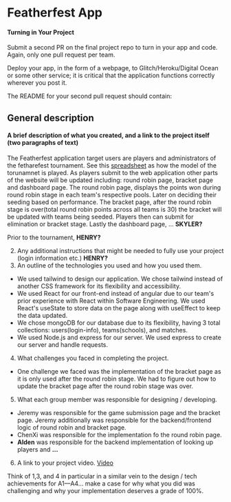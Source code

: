 # Featherfest App

#### Turning in Your Project
Submit a second PR on the final project repo to turn in your app and code. Again, only one pull request per team.

Deploy your app, in the form of a webpage, to Glitch/Heroku/Digital Ocean or some other service; it is critical that the application functions correctly wherever you post it.

The README for your second pull request should contain:


## General description
#### A brief description of what you created, and a link to the project itself (two paragraphs of text) 

The Featherfest application target users are players and administrators of the fetharefest tournament. See this [spreadsheet](https://docs.google.com/spreadsheets/d/1xY_97RSohWpRhs2Pl82CX-zxPfdYPViR-zOnRO4sN2Q/edit?gid=737066836#gid=737066836) as how the model of the torunamnet is played. As players submit to the web application other parts of the website will be updated including: round robin page, bracket page and dashboard page. 
The round robin page, displays the points won during round robin stage in each team's respective pools. Later on deciding their seeding based on performance. 
The bracket page, after the round robin stage is over(total round robin points across all teams is 30) the bracket will be updated with teams being seeded. Players then can submit for elimination or bracket stage. Lastly the dashboard page, ... **SKYLER?**

Prior to the tournament, **HENRY?**


2. Any additional instructions that might be needed to fully use your project (login information etc.) **HENRY?**
3. An outline of the technologies you used and how you used them.
- We used tailwind to design our application. We chose tailwind instead of another CSS framework for its flexibility and accessibility.
- We used React for our front-end instead of angular due to our team's prior experience with React within Software Engineering. We used React's useState to store data on the page along with useEffect to keep the data updated.
- We chose mongoDB for our database due to its flexibility, having 3 total collections: users(login-info), teams(schools), and matches.
- We used Node.js and express for our server. We used express to create our server and handle requests.
4. What challenges you faced in completing the project.
- One challenge we faced was the implementation of the bracket page as it is only used after the round robin stage. We had to figure out how to update the bracket page after the round robin stage was over. 
5. What each group member was responsible for designing / developing.
- Jeremy was responsible for the game submission page and the bracket page. Jeremy additionally was responsible for the backend/frontend logic of round robin and bracket page.
- ChenXi was responsible for the implementation fo the round robin page.
- **Alden** was responsible for the backend implementation of looking up players and **...**
6. A link to your project video.
[Video](https://www.youtube.com/)

Think of 1,3, and 4 in particular in a similar vein to the design / tech achievements for A1—A4… make a case for why what you did was challenging and why your implementation deserves a grade of 100%.
